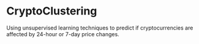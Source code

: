 # CryptoClustering

Using unsupervised learning techniques to predict if cryptocurrencies are affected by 24-hour or 7-day price changes.
